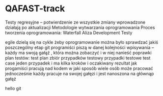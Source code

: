 # QAFAST-track
Testy regresyjne – potwierdzenie ze wszystkie zmiany wprowadzone działają po aktualizacji
Metodologie wytwarzania oprogramowania
Proces tworzenia oprogramowania:
Waterfall
Aliza
Development
Testy

egile dzielą się na cykle żeby oprogramowanie można było sprawdzać jakiś poszczególny etap
git
programiści piszą w danej kolejności wpisywania – każdy ma swoją gałąź , która można zobaczyć i w niej nanieść poprawki
plan testów: test plan zbiór przypadków testowy
 przypadki testowe test case jeden przypadek i ma kilka kroków i oczakiwany rezultat
jak progamiści pracują nad kodem
w jaki sposób wiele osób może pracować jednocześnie
każdy pracuje na swojej gałęzi  i jest nanoszona na głównąp gałąź

hello git
